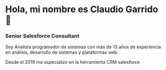 # Hola, mi nombre es Claudio Garrido  👋
### Senior Salesforce Consultant

Soy Analista programador de sistemas con más de 13 años de experiencia en análisis, desarrollo de sistemas y plataformas web.

Desde el 2019 me especializo en la herramienta CRM salesforce

<!--
**cgarrido-dev/cgarrido-dev** is a ✨ _special_ ✨ repository because its `README.md` (this file) appears on your GitHub profile.

Here are some ideas to get you started:

- 🔭 I’m currently working on ...
- 🌱 I’m currently learning ...
- 👯 I’m looking to collaborate on ...
- 🤔 I’m looking for help with ...
- 💬 Ask me about ...
- 📫 How to reach me: ...
- 😄 Pronouns: ...
- ⚡ Fun fact: ...
-->
